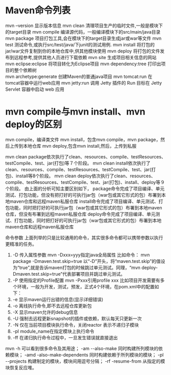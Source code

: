 # Maven命令列表

mvn –version            显示版本信息
mvn clean               清理项目生产的临时文件,一般是模块下的target目录
mvn compile             编译源代码，一般编译模块下的src/main/java目录
mvn package             项目打包工具,会在模块下的target目录生成jar或war等文件
mvn test                测试命令,或执行src/test/java/下junit的测试用例.
mvn install             将打包的jar/war文件复制到你的本地仓库中,供其他模块使用
mvn deploy              将打包的文件发布到远程参考,提供其他人员进行下载依赖
mvn site                生成项目相关信息的网站
mvn eclipse:eclipse     将项目转化为Eclipse项目
mvn dependency:tree     打印出项目的整个依赖树  
mvn archetype:generate  创建Maven的普通java项目
mvn tomcat:run          在tomcat容器中运行web应用
mvn jetty:run           调用 Jetty 插件的 Run 目标在 Jetty Servlet 容器中启动 web 应用

# mvn compile与mvn install、mvn deploy的区别
mvn compile，编译类文件
mvn install，包含mvn compile，mvn package，然后上传到本地仓库
mvn deploy,包含mvn install,然后，上传到私服

mvn clean package依次执行了clean、resources、compile、testResources、testCompile、test、jar(打包)等７个阶段。
mvn clean install依次执行了clean、resources、compile、testResources、testCompile、test、jar(打包)、install等8个阶段。
mvn clean deploy依次执行了clean、resources、compile、testResources、testCompile、test、jar(打包)、install、deploy等９个阶段。
由上面的分析可知主要区别如下，
package命令完成了项目编译、单元测试、打包功能，但没有把打好的可执行jar包（war包或其它形式的包）布署到本地maven仓库和远程maven私服仓库
install命令完成了项目编译、单元测试、打包功能，同时把打好的可执行jar包（war包或其它形式的包）布署到本地maven仓库，但没有布署到远程maven私服仓库
deploy命令完成了项目编译、单元测试、打包功能，同时把打好的可执行jar包（war包或其它形式的包）布署到本地maven仓库和远程maven私服仓库　　

命令参数
上面列举的只是比较通用的命令，其实很多命令都可以携带参数以执行更精准的任务。
1.   -D 传入属性参数 mvn -Dxxx=yyy指定java全局属性
比如命令：
mvn package -Dmaven.test.skip=true
以“-D”开头，将“maven.test.skip”的值设为“true”,就是告诉maven打包的时候跳过单元测试。同理，“mvn deploy-Dmaven.test.skip=true”代表部署项目并跳过单元测试。
2.  -P 使用指定的Profile配置 mvn -Pxxx引用profile xxx
比如项目开发需要有多个环境，一般为开发，测试，预发，正式4个环境，在pom.xml中的配置如下：
3.  -e 显示maven运行出错的信息(显示详细错误)
4.  -o 离线执行命令,即不去远程仓库更新包
5.  -X 显示maven允许的debug信息
6.  -U 强制去远程更新snapshot的插件或依赖，默认每天只更新一次
7.  -N 仅在当前项目模块执行命令，关闭reactor 表示不递归子模块
8.  -pl module_name在指定模块上执行命令
9.  -ff 在递归执行命令过程中，一旦发生错误就直接退出

mvn -h 可以看到很多命令及其用途；
-am --also-make 同时构建所列模块的依赖模块；
-amd -also-make-dependents 同时构建依赖于所列模块的模块；
-pl --projects <arg> 构建制定的模块，模块间用逗号分隔；
-rf -resume-from <arg> 从指定的模块恢复反应堆。

